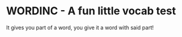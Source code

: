 # WORDINC - A fun little vocab test
It gives you part of a word, you give it a word with said part!
